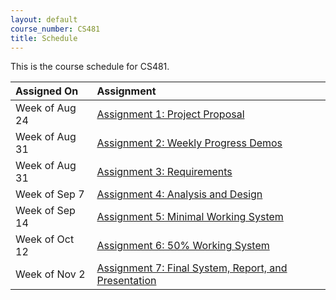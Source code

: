 ```yaml
---
layout: default
course_number: CS481
title: Schedule
---
```


This is the course schedule for CS481. 

**Assigned On** | **Assignment** 
:---------------|:---------------
Week of Aug 24  | [Assignment 1: Project Proposal](assign/assign01.html)
Week of Aug 31  | [Assignment 2: Weekly Progress Demos](assign/assign02.html)
Week of Aug 31  | [Assignment 3: Requirements](assign/assign03.html)
Week of Sep 7   | [Assignment 4: Analysis and Design](assign/assign04.html)
Week of Sep 14  | [Assignment 5: Minimal Working System](assign/assign05.html)
Week of Oct 12  | [Assignment 6: 50% Working System](assign/assign06.html)
Week of Nov 2   | [Assignment 7: Final System, Report, and Presentation](assign/assign07.html)
